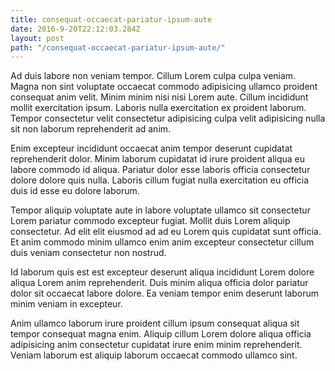 ```yaml
---
title: consequat-occaecat-pariatur-ipsum-aute
date: 2016-9-20T22:12:03.284Z
layout: post
path: "/consequat-occaecat-pariatur-ipsum-aute/"
---
```


Ad duis labore non veniam tempor. Cillum Lorem culpa culpa veniam. Magna non sint voluptate occaecat commodo adipisicing ullamco proident consequat anim velit. Minim minim nisi nisi Lorem aute. Cillum incididunt mollit exercitation ipsum. Laboris nulla exercitation ex proident laborum. Tempor consectetur velit consectetur adipisicing culpa velit adipisicing nulla sit non laborum reprehenderit ad anim.

Enim excepteur incididunt occaecat anim tempor deserunt cupidatat reprehenderit dolor. Minim laborum cupidatat id irure proident aliqua eu labore commodo id aliqua. Pariatur dolor esse laboris officia consectetur dolore dolore quis nulla. Laboris cillum fugiat nulla exercitation eu officia duis id esse eu dolore laborum.

Tempor aliquip voluptate aute in labore voluptate ullamco sit consectetur Lorem pariatur commodo excepteur fugiat. Mollit duis Lorem aliquip consectetur. Ad elit elit eiusmod ad ad eu Lorem quis cupidatat sunt officia. Et anim commodo minim ullamco enim anim excepteur consectetur cillum duis veniam consectetur non nostrud.

Id laborum quis est est excepteur deserunt aliqua incididunt Lorem dolore aliqua Lorem anim reprehenderit. Duis minim aliqua officia dolor pariatur dolor sit occaecat labore dolore. Ea veniam tempor enim deserunt laborum minim veniam in excepteur.

Anim ullamco laborum irure proident cillum ipsum consequat aliqua sit tempor consequat magna enim. Aliquip cillum Lorem dolore aliqua officia adipisicing anim consectetur cupidatat irure enim minim reprehenderit. Veniam laborum est aliquip laborum occaecat commodo ullamco sint.